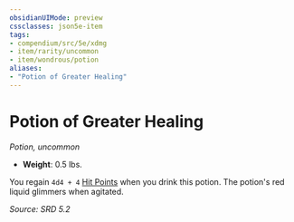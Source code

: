 ```yaml
---
obsidianUIMode: preview
cssclasses: json5e-item
tags:
- compendium/src/5e/xdmg
- item/rarity/uncommon
- item/wondrous/potion
aliases: 
- "Potion of Greater Healing"
---
```

# Potion of Greater Healing
*Potion, uncommon*  

- **Weight**: 0.5 lbs.

You regain `4d4 + 4` [Hit Points](rules/variant-rules/hit-points-xphb.md) when you drink this potion. The potion's red liquid glimmers when agitated.

*Source: SRD 5.2*